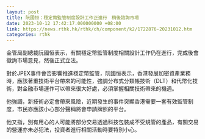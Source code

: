 ```yaml
---
layout: post
title: 阮國恒：穩定幣監管制度設計工作正進行　稍後諮詢市場
date: 2023-10-12 17:42:17.000000000 +08:00
link: https://news.rthk.hk/rthk/ch/component/k2/1722876-20231012.htm
categories: rthk
---
```


金管局副總裁阮國恒表示，有關穩定幣監管制度相關設計工作仍在進行，完成後會徵詢市場意見，然後正式立法。

對於JPEX事件會否影響推進穩定幣監管，阮國恒表示，香港發展加密資產業務時，應該著重技術平台帶來的可能性，強調分布式分類帳技術（DLT）和代幣化技術，對金融市場運作可以帶來很大好處，必須掌握相關技術帶來的機遇。

他強調，新技術必定會帶來風險，近期發生的事件突顯香港需要一套有效監管制度，市民亦應該小心部分聲稱將會申請牌照的平台。

他又指，別有用心的人可能將部分交易透過科技包裝成不受規管的產品，有關交易的營運亦未必犯法，投資者進行相關活動時要特別小心。
